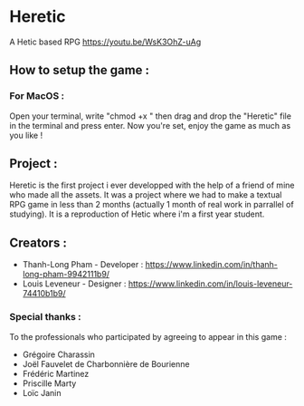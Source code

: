# Heretic
A Hetic based RPG
https://youtu.be/WsK3OhZ-uAg

## How to setup the game :
### For MacOS :
Open your terminal, write "chmod +x " then drag and drop the "Heretic" file in the terminal and press enter.
Now you're set, enjoy the game as much as you like !

## Project :
Heretic is the first project i ever developped with the help of a friend of mine who made all the assets.
It was a project where we had to make a textual RPG game in less than 2 months (actually 1 month of real work in parrallel of studying).
It is a reproduction of Hetic where i'm a first year student.

## Creators :
 - Thanh-Long Pham - Developer : https://www.linkedin.com/in/thanh-long-pham-9942111b9/
 - Louis Leveneur - Designer : https://www.linkedin.com/in/louis-leveneur-74410b1b9/

### Special thanks :
To the professionals who participated by agreeing to appear in this game :
 - Grégoire Charassin
 - Joël Fauvelet de Charbonnière de Bourienne
 - Frédéric Martinez
 - Priscille Marty
 - Loïc Janin

